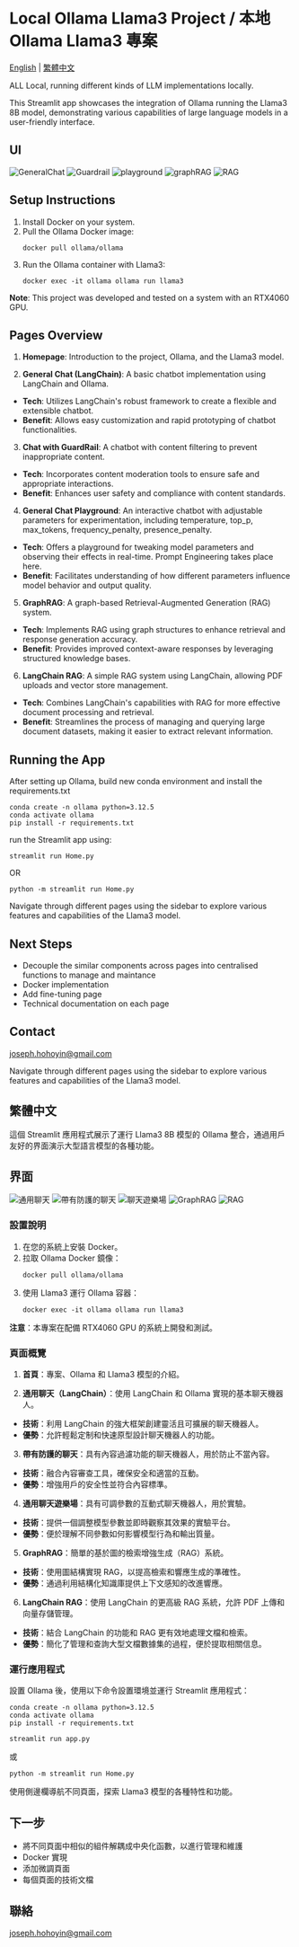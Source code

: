 # Local Ollama Llama3 Project / 本地Ollama Llama3 專案

[English](#english) | [繁體中文](#繁體中文)

ALL Local, running different kinds of LLM implementations locally.

This Streamlit app showcases the integration of Ollama running the Llama3 8B model, demonstrating various capabilities of large language models in a user-friendly interface.

## UI

![GeneralChat](img/GeneralChat.png)
![Guardrail](img/Guardrail.png)
![playground](img/playground.png)
![graphRAG](img/graphRAG.png)
![RAG](img/RAG.png)


## Setup Instructions

1. Install Docker on your system.
2. Pull the Ollama Docker image:
   ```
   docker pull ollama/ollama
   ```
3. Run the Ollama container with Llama3:
   ```
   docker exec -it ollama ollama run llama3
   ```

**Note**: This project was developed and tested on a system with an RTX4060 GPU.

## Pages Overview

1. **Homepage**: Introduction to the project, Ollama, and the Llama3 model.

2. **General Chat (LangChain)**: A basic chatbot implementation using LangChain and Ollama.

- **Tech**: Utilizes LangChain's robust framework to create a flexible and extensible chatbot.
- **Benefit**: Allows easy customization and rapid prototyping of chatbot functionalities.

3. **Chat with GuardRail**: A chatbot with content filtering to prevent inappropriate content.

- **Tech**: Incorporates content moderation tools to ensure safe and appropriate interactions.
- **Benefit**: Enhances user safety and compliance with content standards.

4. **General Chat Playground**: An interactive chatbot with adjustable parameters for experimentation, including temperature, top_p, max_tokens, frequency_penalty, presence_penalty.

- **Tech**: Offers a playground for tweaking model parameters and observing their effects in real-time. Prompt Engineering takes place here.
- **Benefit**: Facilitates understanding of how different parameters influence model behavior and output quality.

5. **GraphRAG**: A graph-based Retrieval-Augmented Generation (RAG) system.

- **Tech**: Implements RAG using graph structures to enhance retrieval and response generation accuracy.
- **Benefit**: Provides improved context-aware responses by leveraging structured knowledge bases.

6. **LangChain RAG**: A simple RAG system using LangChain, allowing PDF uploads and vector store management.

- **Tech**: Combines LangChain's capabilities with RAG for more effective document processing and retrieval.
- **Benefit**: Streamlines the process of managing and querying large document datasets, making it easier to extract relevant information.

## Running the App

After setting up Ollama, build new conda environment and install the requirements.txt

```
conda create -n ollama python=3.12.5
conda activate ollama
pip install -r requirements.txt
```

run the Streamlit app using:

```
streamlit run Home.py
```

OR

```
python -m streamlit run Home.py 
```

Navigate through different pages using the sidebar to explore various features and capabilities of the Llama3 model.



## Next Steps

- Decouple the similar components across pages into centralised functions to manage and maintance
- Docker implementation
- Add fine-tuning page
- Technical documentation on each page

## Contact

joseph.hohoyin@gmail.com

Navigate through different pages using the sidebar to explore various features and capabilities of the Llama3 model.

## 繁體中文

這個 Streamlit 應用程式展示了運行 Llama3 8B 模型的 Ollama 整合，通過用戶友好的界面演示大型語言模型的各種功能。

## 界面

![通用聊天](img/GeneralChat_CHI.png)
![帶有防護的聊天](img/Guardrail_CHI.png)
![聊天遊樂場](img/playground_CHI.png)
![GraphRAG](img/graphRAG_CHI.png)
![RAG](img/RAG_CHI.png)

### 設置說明

1. 在您的系統上安裝 Docker。
2. 拉取 Ollama Docker 鏡像：
   ```
   docker pull ollama/ollama
   ```
3. 使用 Llama3 運行 Ollama 容器：
   ```
   docker exec -it ollama ollama run llama3
   ```

**注意**：本專案在配備 RTX4060 GPU 的系統上開發和測試。

### 頁面概覽

1. **首頁**：專案、Ollama 和 Llama3 模型的介紹。

2. **通用聊天（LangChain）**：使用 LangChain 和 Ollama 實現的基本聊天機器人。

- **技術**：利用 LangChain 的強大框架創建靈活且可擴展的聊天機器人。
- **優勢**：允許輕鬆定制和快速原型設計聊天機器人的功能。

3. **帶有防護的聊天**：具有內容過濾功能的聊天機器人，用於防止不當內容。

- **技術**：融合內容審查工具，確保安全和適當的互動。
- **優勢**：增強用戶的安全性並符合內容標準。

4. **通用聊天遊樂場**：具有可調參數的互動式聊天機器人，用於實驗。

- **技術**：提供一個調整模型參數並即時觀察其效果的實驗平台。
- **優勢**：便於理解不同參數如何影響模型行為和輸出質量。

5. **GraphRAG**：簡單的基於圖的檢索增強生成（RAG）系統。

- **技術**：使用圖結構實現 RAG，以提高檢索和響應生成的準確性。
- **優勢**：通過利用結構化知識庫提供上下文感知的改進響應。

6. **LangChain RAG**：使用 LangChain 的更高級 RAG 系統，允許 PDF 上傳和向量存儲管理。

- **技術**：結合 LangChain 的功能和 RAG 更有效地處理文檔和檢索。
- **優勢**：簡化了管理和查詢大型文檔數據集的過程，便於提取相關信息。

### 運行應用程式

設置 Ollama 後，使用以下命令設置環境並運行 Streamlit 應用程式：

```
conda create -n ollama python=3.12.5
conda activate ollama
pip install -r requirements.txt
```

```
streamlit run app.py
```

或

```
python -m streamlit run Home.py 
```

使用側邊欄導航不同頁面，探索 Llama3 模型的各種特性和功能。


## 下一步
- 將不同頁面中相似的組件解耦成中央化函數，以進行管理和維護
- Docker 實現
- 添加微調頁面
- 每個頁面的技術文檔    

## 聯絡
joseph.hohoyin@gmail.com